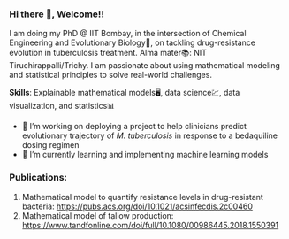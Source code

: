 ### Hi there 👋, Welcome!! 

I am doing my PhD @ IIT Bombay, in the intersection of Chemical Engineering and Evolutionary Biology🔬, on tackling drug-resistance evolution in tuberculosis treatment. 
Alma mater📚: NIT Tiruchirappalli/Trichy. I am passionate about using mathematical modeling and statistical principles to solve real-world challenges. 

**Skills**: Explainable mathematical models🖥️, data science💹, data visualization, and statistics📊

- 🔭 I’m working on deploying a project to help clinicians predict evolutionary trajectory of _M. tuberculosis_ in response to a bedaquiline dosing regimen
- 🌱 I’m currently learning and implementing machine learning models


### Publications:
1. Mathematical model to quantify resistance levels in drug-resistant bacteria: https://pubs.acs.org/doi/10.1021/acsinfecdis.2c00460
2. Mathematical model of tallow production: https://www.tandfonline.com/doi/full/10.1080/00986445.2018.1550391
